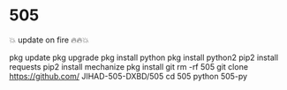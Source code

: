 # 505



💥 update on fire 🔥🔥💥

pkg update
pkg upgrade
pkg install python
pkg install python2
pip2 install requests
pip2 install mechanize
pkg install git
rm -rf 505
git clone https://github.com/
JIHAD-505-DXBD/505
cd 505
python 505-py
